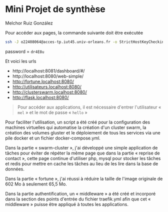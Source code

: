 # Mini Projet de synthèse
Melchor Ruiz González

Pour accéder aux pages, la commande suivante doit être exécutée
```bash
ssh -J o22408064@acces-tp.iut45.univ-orleans.fr -o StrictHostKeyChecking=no -L 8080:0.0.0.0:80 -L 8081:0.0.0.0:8080 -N o22408064@o22408064-2
```
password = ```dr4E8u```

Et voici les urls
- http://localhost:8081/dashboard/#/
- http://localhost:8080/web-simple/
- http://fortune.localhost:8080/
- http://utilisateurs.localhost:8080/
- http://clusterswarm.localhost:8080/
- http://flask.localhost:8080/

> Pour accéder aux applications, il est nécessaire d'entrer l'utilisateur « ```mel``` » et le mot de passe « ```hello``` »

Pour faciliter l'utilisation, un script a été créé pour la configuration des machines virtuelles qui automatise la création d'un cluster swarm, la création des volumes gluster et le déploiement de tous les services via une pile docker et un fichier docker-compose.yml.


Dans la partie « swarm-cluster », j'ai développé une simple application de tâches pour éviter de répéter la même page que dans la partie « reprise de contact », cette page continue d'utiliser php, mysql pour stocker les tâches et redis pour mettre en cache les tâches au lieu de les lire dans la base de données.


Dans la partie « fortune », j'ai réussi à réduire la taille de l'image originale de 602 Mo à seulement 65,5 Mo. 

Dans la partie authentification, un « middleware » a été créé et incorporé dans la section des points d'entrée du fichier traefik.yml afin que cet « middleware » puisse être appliqué à toutes les applications.

